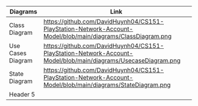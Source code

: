| Diagrams | Link |
|----------|--------------|
| Class Diagram | https://github.com/DavidHuynh04/CS151-PlayStation-Network-Account-Model/blob/main/diagrams/ClassDiagram.png|
| Use Cases Diagram | https://github.com/DavidHuynh04/CS151-PlayStation-Network-Account-Model/blob/main/diagrams/UsecaseDiagram.png|
| State Diagram | https://github.com/DavidHuynh04/CS151-PlayStation-Network-Account-Model/blob/main/diagrams/StateDiagram.png|
| Header 5 ||
